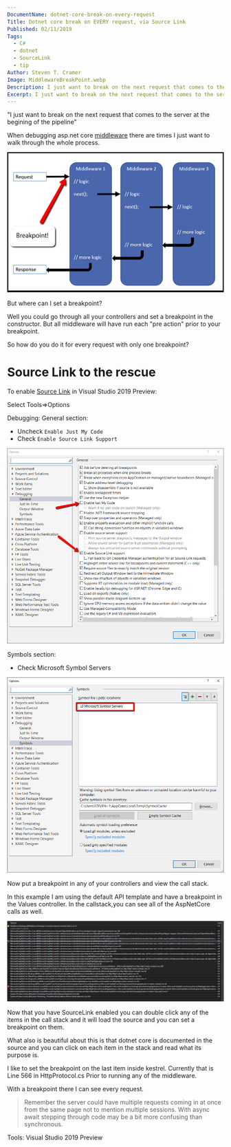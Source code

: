 ```yaml
---
DocumentName: dotnet-core-break-on-every-request
Title: Dotnet core break on EVERY request, via Source Link
Published: 02/11/2019
Tags: 
  - C# 
  - dotnet
  - SourceLink
  - tip
Author: Steven T. Cramer
Image: MiddlewareBreakPoint.webp
Description: I just want to break on the next request that comes to the server at the begining of the pipeline.
Excerpt: I just want to break on the next request that comes to the server at the begining of the pipeline.
---
```


"I just want to break on the next request that comes to the server at the begining of the pipeline"

When debugging asp.net core 
[middleware](https://docs.microsoft.com/en-us/aspnet/core/fundamentals/middleware/?view=aspnetcore-3.0)
there are times I just want to walk through the whole process.

![MiddlewareBreakPoint](MiddlewareBreakPoint.png)

But where can I set a breakpoint?

Well you could go through all your controllers and set a breakpoint in the constructor.
But all middleware will have run each "pre action" prior to your breakpoint.

So how do you do it for every request with only one breakpoint? 

# Source Link to the rescue

To enable [Source Link](https://docs.microsoft.com/en-us/dotnet/standard/library-guidance/sourcelink) in Visual Studio 
2019 Preview:

Select Tools=>Options

Debugging:
  General section:
  * Uncheck `Enable Just My Code`
  * Check `Enable Source Link Support` 

![SourceLinkDebuggerOptions](SourceLinkDebuggerOptions.png)

  Symbols section:
  * Check Microsoft Symbol Servers

![SourceLinkDebuggerSymbols](SourceLinkDebuggerSymbols.png)

Now put a breakpoint in any of your controllers and view the call stack.

In this example I am using the default API template and have a breakpoint in the Values controller.  In the callstack,you can see all of the AspNetCore calls as well.

![Callstack](Callstack.png)

Now that you have SourceLink enabled you can double click any of the items in the call stack and it will load the 
source and you can set a breakpoint on them.

What also is beautiful about this is that dotnet core is documented in the source and you can click on each item in
the stack and read what its purpose is.

I like to set the breakpoint on the last item inside kestrel.  Currently that is Line 566 in HttpProtocol.cs Prior to running any of the middleware.

With a breakpoint there I can see every request.

> Remember the server could have multiple requests coming in at once from the same page not to mention multiple sessions.
With async await stepping through code may be a bit more confusing than synchronous.

Tools: Visual Studio 2019 Preview
